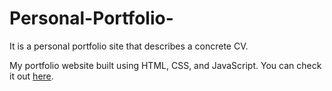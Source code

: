 # Personal-Portfolio-
It is a personal portfolio site that describes a concrete CV.


My portfolio website built using HTML, CSS, and JavaScript. You can check it out [here](https://clavius4.github.io/Personal-Portfolio-/).

